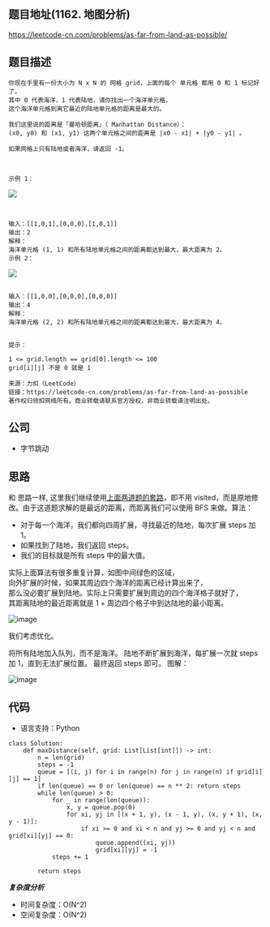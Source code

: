 ## 题目地址(1162. 地图分析)

https://leetcode-cn.com/problems/as-far-from-land-as-possible/

## 题目描述

```
你现在手里有一份大小为 N x N 的 网格 grid，上面的每个 单元格 都用 0 和 1 标记好了。
其中 0 代表海洋，1 代表陆地，请你找出一个海洋单元格，
这个海洋单元格到离它最近的陆地单元格的距离是最大的。

我们这里说的距离是「曼哈顿距离」（ Manhattan Distance）：
(x0, y0) 和 (x1, y1) 这两个单元格之间的距离是 |x0 - x1| + |y0 - y1| 。

如果网格上只有陆地或者海洋，请返回 -1。

 

示例 1：
```

![](https://tva1.sinaimg.cn/large/008eGmZEly1gn8dhny4u1j305502ft8o.jpg)

```


输入：[[1,0,1],[0,0,0],[1,0,1]]
输出：2
解释：
海洋单元格 (1, 1) 和所有陆地单元格之间的距离都达到最大，最大距离为 2。
示例 2：

```

![](https://tva1.sinaimg.cn/large/008eGmZEly1gn8dhyzag1j305402fweg.jpg)

```

输入：[[1,0,0],[0,0,0],[0,0,0]]
输出：4
解释：
海洋单元格 (2, 2) 和所有陆地单元格之间的距离都达到最大，最大距离为 4。
 

提示：

1 <= grid.length == grid[0].length <= 100
grid[i][j] 不是 0 就是 1

来源：力扣（LeetCode）
链接：https://leetcode-cn.com/problems/as-far-from-land-as-possible
著作权归领扣网络所有。商业转载请联系官方授权，非商业转载请注明出处。
```

## 公司

- 字节跳动

## 思路

和 思路一样,
这里我们继续使用[上面两道题的套路](https://github.com/azl397985856/leetcode/blob/master/problems/200.number-of-islands.md)，即不用 visited，而是原地修改。由于这道题求解的是最远的距离，而距离我们可以使用 BFS 来做。算法：

- 对于每一个海洋，我们都向四周扩展，寻找最近的陆地，每次扩展 steps 加 1。
- 如果找到了陆地，我们返回 steps。
- 我们的目标就是所有 steps 中的最大值。

实际上面算法有很多重复计算，如图中间绿色的区域，  
向外扩展的时候，如果其周边四个海洋的距离已经计算出来了，  
那么没必要扩展到陆地。实际上只需要扩展到周边的四个海洋格子就好了，  
其距离陆地的最近距离就是 1 + 周边四个格子中到达陆地的最小距离。

![image](https://pic.leetcode-cn.com/23e21821e14238829dd7021a620895f40a8e42127cfe372e4791d025bb655afc.jpg)

我们考虑优化。

将所有陆地加入队列，而不是海洋。
陆地不断扩展到海洋，每扩展一次就 steps 加 1，直到无法扩展位置。
最终返回 steps 即可。
图解：

![image](https://pic.leetcode-cn.com/8001c1390fb0d1a402eea5010594a303651b4a09ac6ddcd12d72b5b8a9d37295.jpg)

## 代码

- 语言支持：Python

```Python3
class Solution:
    def maxDistance(self, grid: List[List[int]]) -> int:
        n = len(grid)
        steps = -1
        queue = [(i, j) for i in range(n) for j in range(n) if grid[i][j] == 1]
        if len(queue) == 0 or len(queue) == n ** 2: return steps
        while len(queue) > 0:
            for _ in range(len(queue)):
                x, y = queue.pop(0)
                for xi, yj in [(x + 1, y), (x - 1, y), (x, y + 1), (x, y - 1)]:
                    if xi >= 0 and xi < n and yj >= 0 and yj < n and grid[xi][yj] == 0:
                        queue.append((xi, yj))
                        grid[xi][yj] = -1
            steps += 1

        return steps
```

**_复杂度分析_**

- 时间复杂度：O(N^2)
- 空间复杂度：O(N^2)
